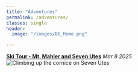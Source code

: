```yaml
---
title: "Adventures"
permalink: /adventures/
classes: single
header:
  image: "/images/BG_Home.png"

---
```

**[Ski Tour - Mt. Mahler and Seven Utes](/adventures/adventures_ski-tour-mt-mahler-and-seven-utes.md)** *Mar 8 2025*
![Climbing up the cornice on Seven Utes](/images/adventures/ski-tour-mt-mahler-and-seven-utes/cornice-accent-to-seven-utes.png "Climbing up the Cornice on Seven Utes")
